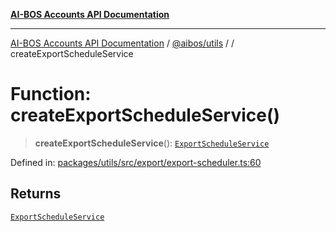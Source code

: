 [**AI-BOS Accounts API Documentation**](../../../README.md)

***

[AI-BOS Accounts API Documentation](../../../README.md) / [@aibos/utils](../README.md) / [](../README.md) / createExportScheduleService

# Function: createExportScheduleService()

> **createExportScheduleService**(): [`ExportScheduleService`](../interfaces/ExportScheduleService.md)

Defined in: [packages/utils/src/export/export-scheduler.ts:60](https://github.com/pohlai88/accounts/blob/48103fb36d28b2b9bfb33472b6de2f719773cde9/packages/utils/src/export/export-scheduler.ts#L60)

## Returns

[`ExportScheduleService`](../interfaces/ExportScheduleService.md)
